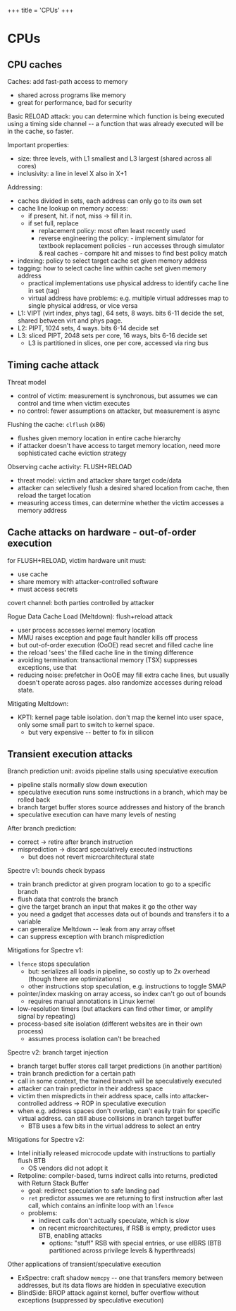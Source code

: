 +++
title = 'CPUs'
+++
# CPUs
## CPU caches
Caches: add fast-path access to memory
- shared across programs like memory
- great for performance, bad for security

Basic RELOAD attack: you can determine which function is being executed using a timing side channel -- a function that was already executed will be in the cache, so faster.

Important properties:
- size: three levels, with L1 smallest and L3 largest (shared across all cores)
- inclusivity: a line in level X also in X+1

Addressing:
- caches divided in sets, each address can only go to its own set
- cache line lookup on memory access:
  - if present, hit. if not, miss → fill it in.
  - if set full, replace
    - replacement policy: most often least recently used
    - reverse engineering the policy:
          - implement simulator for textbook replacement policies
          - run accesses through simulator & real caches
          - compare hit and misses to find best policy match
- indexing: policy to select target cache set given memory address
- tagging: how to select cache line within cache set given memory address
  - practical implementations use physical address to identify cache line in set (tag)
  - virtual address have problems: e.g. multiple virtual addresses map to single physical address, or vice versa
- L1: VIPT (virt index, phys tag), 64 sets, 8 ways. bits 6-11 decide the set, shared between virt and phys page.
- L2: PIPT, 1024 sets, 4 ways. bits 6-14 decide set
- L3: sliced PIPT, 2048 sets per core, 16 ways, bits 6-16 decide set
  - L3 is partitioned in slices, one per core, accessed via ring bus

## Timing cache attack
Threat model
- control of victim: measurement is synchronous, but assumes we can control and time when victim executes
- no control: fewer assumptions on attacker, but measurement is async

Flushing the cache: `clflush` (x86)
- flushes given memory location in entire cache hierarchy
- if attacker doesn't have access to target memory location, need more sophisticated cache eviction strategy

Observing cache activity: FLUSH+RELOAD
- threat model: victim and attacker share target code/data
- attacker can selectively flush a desired shared location from cache, then reload the target location
- measuring access times, can determine whether the victim accesses a memory address

## Cache attacks on hardware - out-of-order execution
for FLUSH+RELOAD, victim hardware unit must:
- use cache
- share memory with attacker-controlled software
- must access secrets

covert channel: both parties controlled by attacker

Rogue Data Cache Load (Meltdown): flush+reload attack
- user process accesses kernel memory location
- MMU raises exception and page fault handler kills off process
- but out-of-order execution (OoOE) read secret and filled cache line
- the reload 'sees' the filled cache line in the timing difference
- avoiding termination: transactional memory (TSX) suppresses exceptions, use that
- reducing noise: prefetcher in OoOE may fill extra cache lines, but usually doesn't operate across pages. also randomize accesses during reload state.

Mitigating Meltdown:
- KPTI: kernel page table isolation. don't map the kernel into user space, only some small part to switch to kernel space.
  - but very expensive -- better to fix in silicon

## Transient execution attacks
Branch prediction unit: avoids pipeline stalls using speculative execution
- pipeline stalls normally slow down execution
- speculative execution runs some instructions in a branch, which may be rolled back
- branch target buffer stores source addresses and history of the branch
- speculative execution can have many levels of nesting

After branch prediction:
- correct → retire after branch instruction
- misprediction → discard speculatively executed instructions
  - but does not revert microarchitectural state

Spectre v1: bounds check bypass
- train branch predictor at given program location to go to a specific branch
- flush data that controls the branch
- give the target branch an input that makes it go the other way
- you need a gadget that accesses data out of bounds and transfers it to a variable
- can generalize Meltdown -- leak from any array offset
- can suppress exception with branch misprediction

Mitigations for Spectre v1:
- `lfence` stops speculation
  - but: serializes all loads in pipeline, so costly up to 2x overhead (though there are optimizations)
  - other instructions stop speculation, e.g. instructions to toggle SMAP
- pointer/index masking on array access, so index can't go out of bounds
  - requires manual annotations in Linux kernel
- low-resolution timers (but attackers can find other timer, or amplify signal by repeating)
- process-based site isolation (different websites are in their own process)
  - assumes process isolation can't be breached

Spectre v2: branch target injection
- branch target buffer stores call target predictions (in another partition)
- train branch prediction for a certain path
- call in some context, the trained branch will be speculatively executed
- attacker can train predictor in their address space
- victim then mispredicts in their address space, calls into attacker-controlled address → ROP in speculative execution
- when e.g. address spaces don't overlap, can't easily train for specific virtual address. can still abuse collisions in branch target buffer
  - BTB uses a few bits in the virtual address to select an entry

Mitigations for Spectre v2:
- Intel initially released microcode update with instructions to partially flush BTB
  - OS vendors did not adopt it
- Retpoline: compiler-based, turns indirect calls into returns, predicted with Return Stack Buffer
  - goal: redirect speculation to safe landing pad
  - `ret` predictor assumes we are returning to first instruction after last call, which contains an infinite loop with an `lfence`
  - problems:
    - indirect calls don't actually speculate, which is slow
    - on recent microarchitectures, if RSB is empty, predictor uses BTB, enabling attacks
      - options: "stuff" RSB with special entries, or use eIBRS (BTB partitioned across privilege levels & hyperthreads)

Other applications of transient/speculative execution
- ExSpectre: craft shadow `memcpy` -- one that transfers memory between addresses, but its data flows are hidden in speculative execution
- BlindSide: BROP attack against kernel, buffer overflow without exceptions (suppressed by speculative execution)
